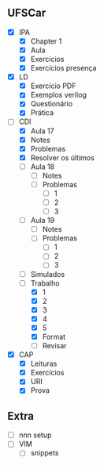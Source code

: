 ## UFSCar
- [x] IPA
	- [x] Chapter 1
	- [x] Aula
	- [x] Exercícios
	- [x] Exercícios presença
- [x] LD
	- [x] Exercício PDF
	- [x] Exemplos verilog
	- [x] Questionário
	- [x] Prática
- [ ] CDI
	- [x] Aula 17
	- [x] Notes
	- [x] Problemas
	- [x] Resolver os últimos
	- [ ] Aula 18
		- [ ] Notes
		- [ ] Problemas
			- [ ] 1
			- [ ] 2
			- [ ] 3
	- [ ] Aula 19
		- [ ] Notes
		- [ ] Problemas
			- [ ] 1
			- [ ] 2
			- [ ] 3
	- [ ] Simulados
	- [ ] Trabalho
		- [x] 1
		- [x] 2
		- [x] 3
		- [x] 4
		- [x] 5
		- [x] Format
		- [ ] Revisar
- [x] CAP
	- [x] Leituras
	- [x] Exercícios
	- [x] URI
	- [x] Prova
	
## Extra
- [ ] nnn setup
- [ ] VIM
	- [ ] snippets
